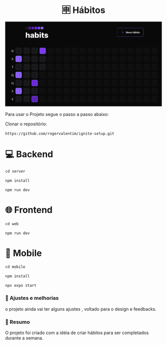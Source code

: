 <div align="center">
<h1>🈸 Hábitos</h1>
</div>

<div align="center">
<img src="/.github/habits.png">
</div>

<p>Para usar o Projeto segue o passo a passo abaixo:</p>

<p>Clonar o repositório:</p>

```
https://github.com/rogervalentim/ignite-setup.git
``` 

<h1>💻 Backend</h1>

```
cd server
```

```
npm install
```

```
npm run dev
```

<h1>🌐 Frontend</h1>

```
cd web
```

```
npm run dev
```

<h1>📱 Mobile</h1>

```
cd mobile
```

```
npm install 
```

```
npx expo start
```

### 🚧 Ajustes e melhorias

o projeto ainda vai ter alguns ajustes , voltado para o design e feedbacks.

### 📝 Resumo

O projeto foi criado com a idéia de criar hábitos para ser completados durante a semana.


